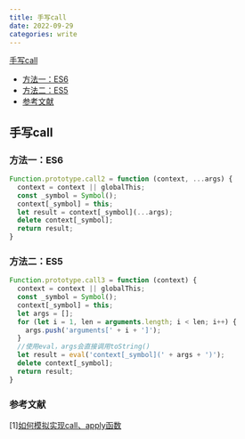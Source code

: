```yaml
---
title: 手写call
date: 2022-09-29
categories: write
---
```


[手写call](#1)
  - [方法一：ES6](#2)
  - [方法二：ES5](#3)
  - [参考文献](#4)

<p id=1></p>

## 手写call

<p id=2></p>

### 方法一：ES6
```js
Function.prototype.call2 = function (context, ...args) {
  context = context || globalThis;
  const _symbol = Symbol();
  context[_symbol] = this;
  let result = context[_symbol](...args);
  delete context[_symbol];
  return result;
}
```

<p id=3></p>

### 方法二：ES5
```js
Function.prototype.call3 = function (context) {
  context = context || globalThis;
  const _symbol = Symbol();
  context[_symbol] = this;
  let args = [];
  for (let i = 1, len = arguments.length; i < len; i++) {
    args.push('arguments[' + i + ']');
  }
  //使用eval，args会直接调用toString()
  let result = eval('context[_symbol](' + args + ')');
  delete context[_symbol];
  return result;
}
```

<p id=4></p>

### 参考文献
[1][如何模拟实现call、apply函数](https://www.zhangbaolin.cn/docs/js/%E6%89%8B%E5%86%99/%E5%A6%82%E4%BD%95%E6%A8%A1%E6%8B%9F%E5%AE%9E%E7%8E%B0call%E3%80%81apply%E5%87%BD%E6%95%B0)